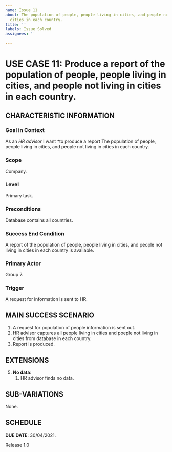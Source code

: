 ```yaml
---
name: Issue 11
about: The population of people, people living in cities, and people not living in
  cities in each country.
title: ''
labels: Issue Solved
assignees: ''

---
```


# USE CASE 11: Produce a report of the population of people, people living in cities, and people not living in cities in each country.

## CHARACTERISTIC INFORMATION


### Goal in Context

As an *HR advisor* I want *to produce a report The population of people, people living in cities, and people not living in cities in each country.
### Scope

Company.

### Level

Primary task.

### Preconditions

Database contains all countries.

### Success End Condition

A report of the population of people, people living in cities, and people not living in cities in each country is available.

### Primary Actor

Group 7.

### Trigger

A request for information is sent to HR.

## MAIN SUCCESS SCENARIO

1. A request for population of people information is sent out.
2. HR advisor captures all people living in cities and poeple not living in cities from database in each country.
3. Report is produced.

## EXTENSIONS

5. **No data**:
    1. HR advisor finds no data.

## SUB-VARIATIONS

None.

## SCHEDULE

**DUE DATE**: 30/04/2021.

Release 1.0

